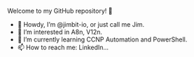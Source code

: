 Welcome to my GitHub repository! 🥸

- 👋 Howdy, I’m @jimbit-io, or just call me Jim.
- 👀 I’m interested in A8n, V12n.
- 🌱 I’m currently learning CCNP Automation and PowerShell.
- 📫 How to reach me: LinkedIn...

<!---
jimbit-io/jimbit-io is a ✨ special ✨ repository because its `README.md` (this file) appears on your GitHub profile.
You can click the Preview link to take a look at your changes.
--->

